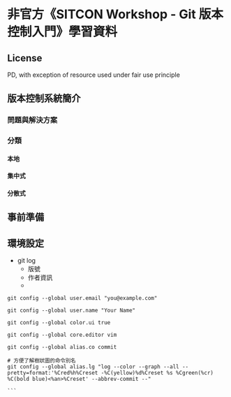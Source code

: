# 非官方《SITCON Workshop - Git 版本控制入門》學習資料
## License
PD, with exception of resource used under fair use principle

## 版本控制系統簡介
### 問題與解決方案

### 分類
#### 本地

#### 集中式

#### 分散式

## 事前準備

## 環境設定
* git log
	* 版號
	* 作者資訊
	* 

````
git config --global user.email "you@example.com"

git config --global user.name "Your Name"

git config --global color.ui true

git config --global core.editor vim

git config --global alias.co commit

# 方便了解樹狀圖的命令別名
git config --global alias.lg "log --color --graph --all --pretty=format:'%Cred%h%Creset -%C(yellow)%d%Creset %s %Cgreen(%cr) %C(bold blue)<%an>%Creset' --abbrev-commit --"

```
